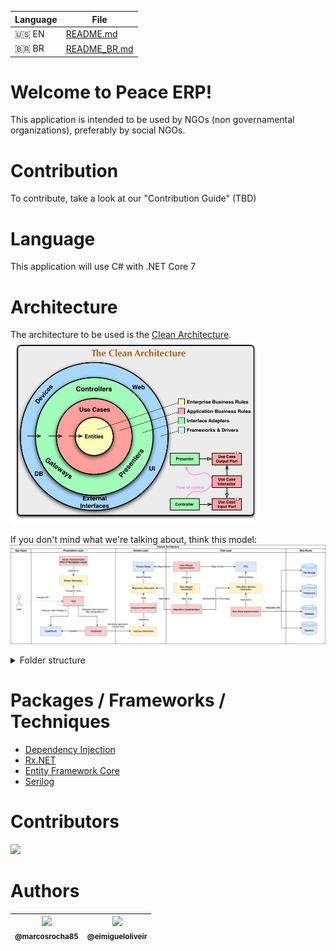 | Language | File         |
|----------|--------------|
| 🇺🇸 EN    | [README.md](/README.md)    |
| 🇧🇷 BR    | [README_BR.md](/README_BR.md) |

# Welcome to Peace ERP!

This application is intended to be used by NGOs (non governamental organizations), preferably by social NGOs.

# Contribution
To contribute, take a look at our "Contribution Guide" (TBD)

# Language
This application will use C# with .NET Core 7

# Architecture
The architecture to be used is the [Clean Architecture](https://www.youtube.com/watch?v=o_TH-Y78tt4).
<br><img alt="Image from Clean Architecture" src="/clean_architecture.jpg" width="400"/>

If you don't mind what we're talking about, think this model:
<br><img alt="Image from Clean Architecture layer distribution" src="/ca_layers.png" width="600" />

<details>
<summary>Folder structure</summary>

```
📁 Data                                // Data layer (Take care of Disk and Cloud)
  📁 Features                          // Data features
    📁 Categories                      // Everything related to Category inside Data
      📁 Repositories                  // Category Repositories
        📁 Cloud                       // Everything related to cloud (Eg: APIs)
          📁 Mappers                   // Mappers to cloud classes
            📄 CategoryRestMapper      // Mapper for cloud CategoryRest
            📄 UserRestMapper          // Mapper for cloud UserRest
          📁 Entities                  // Entities used in cloud
                                       // (Here we can use folders to Request and Response as needed)
            📄 CategoryRest            // Category entity to be used in cloud requests to another APIs
            📄 UserRest                // User entity to be used in cloud requests to another APIs
          📄 CategoryCloudRepository   // Cloud repository implementation
          📄 ICategoryCloudRepository  // Cloud repository interface
        📁 Disk                        // Everything related to Disk (Databases, files)
          📁 Mappers                   // Mappers for disk classes
            📄 CategoryMySqlMapper     // Mapper for disk CategoryMySql
            📄 UserSqlMapper           // Mapper for disk UserMySql
          📁 Entities                  // Entities used in disk
            📄 CategoryMySql           // Disk Category entity (like Database, for example)
            📄 UserMySql               // Disk User entity (like Database, for example)
          📄 CategoryDiskRepository    // Disk repository implementation (here we can have one for MySql,
                                       // another for Postgres... but every has to implement ICategoryDiskRepository)
          📄 ICategoryDiskRepository   // Disk repository interface
      📄 CategoryService               // Implementation for Category Service
    📁 Users                           // Everything related to Users in Date (same example as above)
📁 Domain                              // Domain Layer (Logic and Business Rules)
   📁 Features                         // Application Features
     📁 Categories                     // Categories Use Cases
       📄 GetCategoriesUseCase         // Use Case to get all Categories
       📄 GetCategoryByIdUseCase       // Use Case to get a Category by id
       📄 InsertCategoryUseCase        // Use Case to insert a Category
     📁 Users                          // User Use Cases
       📄 CreateUserUseCase            // Create a new User
       📄 UserLoginUseCase             // Try to login the User
   📁 Entities                         // Business Models (Entities)
     📄 Category                       // Category
     📄 User                           // User
   📁 Repository                       // Business Interfaces
     📄 ICategoryRepository            // Interface for defining Category methods
     📄 IUserRepository                // Interface for defining User methods
📁 Presentation                        // Presentation Layer
   📁 Exceptions                       // API return exceptions
     📄 CategoryIdNotFound             // Exception thrown when category not found
     📄 UserLoginException             // Exception thrown when user login/password is invalid
   📁 Features                         // Application controllers
     📄 CategoryController             // Category Controller
     📄 UserController                 // User Controller
   📁 Entities                         // Templates (Entities) exclusive to the Presentation
     📁 Mappers                        // Presentation entity mappers
       📄 CategoryRequestMapper        // CategoryRequest Mapper
       📄 CategoryResponseMapper       // CategoryResponse Mapper
       📄 UserCreateRequestMapper      // UserCreateRequest Mapper
       📄 UserLoginRequestMapper       // UserLoginRequest Mapper
       📄 UserResponseMapper           // UserResponse Mapper
     📁 Requests                       // In API's we use to define input entities
       📄 CategoryRequest              // Request entity for Categories
       📄 UserCreateRequest            // Request entity for creating Users
       📄 UserLoginRequest             // User login request entity
     📁 Responses                      // In API's we use it to define the output entities
       📄 CategoryResponse             // Request entity for Category response
       📄 UserResponse                 // Request entity for User Response
```
</details>

# Packages / Frameworks / Techniques
* [Dependency Injection](https://learn.microsoft.com/en-us/dotnet/core/extensions/dependency-injection)
* [Rx.NET](https://github.com/dotnet/reactive)
* [Entity Framework Core](https://learn.microsoft.com/en-us/ef/core/)
* [Serilog](https://www.nuget.org/packages/serilog/)

# Contributors
<a href="https://github.com/RiseDevs/peace-erp/graphs/contributors"><img src="https://contrib.rocks/image?repo=RiseDevs/peace-erp" /></a>

# Authors
| [<img src="https://github.com/marcosrocha85.png?size=115" width=115><br><sub>@marcosrocha85</sub>](https://github.com/marcosrocha85) | [<img src="https://github.com/eimigueloliveir.png?size=115" width=115><br><sub>@eimigueloliveir</sub>](https://github.com/eimigueloliveir) |
| :---: | :---: |
